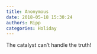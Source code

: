 ```yaml
---
title: Anonymous
date: 2018-05-18 15:30:24
authors: Ripp
categories: Holiday
---
```


 The catalyst can’t handle the truth!